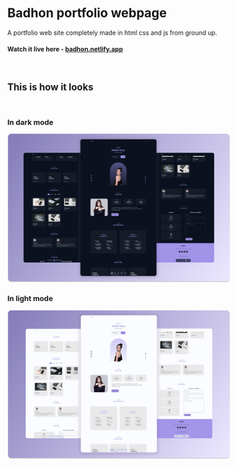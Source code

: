 # Badhon portfolio webpage

A portfolio web site completely made in html css and js from ground up.

#### Watch it live here - [badhon.netlify.app](https://badhon.netlify.app/)

<br>

## This is how it looks

<br>

### In dark mode

![In dark mode](./preview/hailee-dark.png)

### In light mode

![In light mode](./preview/hailee-light.png)
